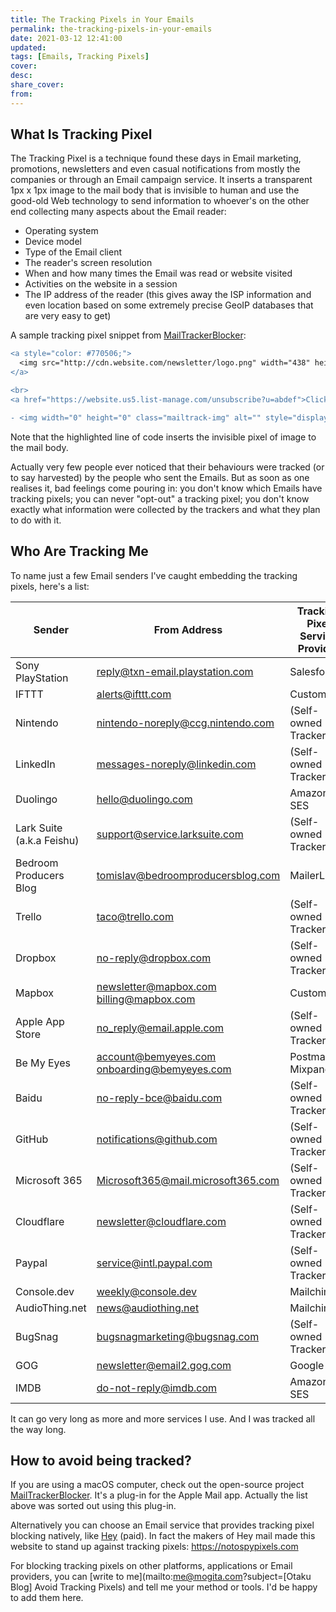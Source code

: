 ```yaml
---
title: The Tracking Pixels in Your Emails
permalink: the-tracking-pixels-in-your-emails
date: 2021-03-12 12:41:00
updated:
tags: [Emails, Tracking Pixels]
cover:
desc:
share_cover:
from:
---
```


## What Is Tracking Pixel

The Tracking Pixel is a technique found these days in Email marketing, promotions, newsletters and even casual notifications from mostly the  companies or through an Email campaign service. It inserts a transparent 1px x 1px image to the mail body that is invisible to human and use the good-old Web technology to send information to whoever's on the other end collecting many aspects about the Email reader:

- Operating system
- Device model
- Type of the Email client
- The reader's screen resolution
- When and how many times the Email was read or website visited
- Activities on the website in a session
- The IP address of the reader (this gives away the ISP information and even location based on some extremely precise GeoIP databases that are very easy to get)

A sample tracking pixel snippet from [MailTrackerBlocker](https://github.com/apparition47/MailTrackerBlocker):

```diff
<a style="color: #770506;">
  <img src="http://cdn.website.com/newsletter/logo.png" width="438" height="42" border="0" style="max-width: 90%; height: auto" alt="logo.png">
</a>

<br>
<a href="https://website.us5.list-manage.com/unsubscribe?u=abdef">Click here to unsubscribe</a> or <a href="https://website.us5.list-manage.com/profile?u=abdef">Update subscription preferences</a>

- <img width="0" height="0" class="mailtrack-img" alt="" style="display:flex" src="https://mailtrack.io/trace/mail/0eabccbe98c98e9b8e9a8b89eab89ce9ab89e8bc.png?u=1234567">
```

Note that the highlighted line of code inserts the invisible pixel of image to the mail body.

Actually very few people ever noticed that their behaviours were tracked (or to say harvested) by the people who sent the Emails. But as soon as one realises it, bad feelings come pouring in: you don't know which Emails have tracking pixels; you can never "opt-out" a tracking pixel; you don't know exactly what information were collected by the trackers and what they plan to do with it.

## Who Are Tracking Me

To name just a few Email senders I've caught embedding the tracking pixels, here's a list:

| Sender                    | From Address                                      | Tracking Pixel Service Provider |
| ------------------------- | ------------------------------------------------- | ------------------------------- |
| Sony PlayStation          | reply@txn-email.playstation.com                   | Salesforce                      |
| IFTTT                     | alerts@ifttt.com                                  | Customer.io                     |
| Nintendo                  | nintendo-noreply@ccg.nintendo.com                 | (Self-owned Tracker)            |
| LinkedIn                  | messages-noreply@linkedin.com                     | (Self-owned Tracker)            |
| Duolingo                  | hello@duolingo.com                                | Amazon SES                      |
| Lark Suite (a.k.a Feishu) | support@service.larksuite.com                     | (Self-owned Tracker)            |
| Bedroom Producers Blog    | tomislav@bedroomproducersblog.com                 | MailerLite                      |
| Trello                    | taco@trello.com                                   | (Self-owned Tracker)            |
| Dropbox                   | no-reply@dropbox.com                              | (Self-owned Tracker)            |
| Mapbox                    | newsletter@mapbox.com<br />billing@mapbox.com     | Customer.io                     |
| Apple App Store           | no_reply@email.apple.com                          | (Self-owned Tracker)            |
| Be My Eyes                | account@bemyeyes.com<br />onboarding@bemyeyes.com | Postmark<br />Mixpanel          |
| Baidu                     | no-reply-bce@baidu.com                            | (Self-owned Tracker)            |
| GitHub                    | notifications@github.com                          | (Self-owned Tracker)            |
| Microsoft 365             | Microsoft365@mail.microsoft365.com                | (Self-owned Tracker)            |
| Cloudflare                | newsletter@cloudflare.com                         | (Self-owned Tracker)            |
| Paypal                    | service@intl.paypal.com                           | (Self-owned Tracker)            |
| Console.dev               | weekly@console.dev                                | Mailchimp                       |
| AudioThing.net            | news@audiothing.net                               | Mailchimp                       |
| BugSnag                   | bugsnagmarketing@bugsnag.com                      | (Self-owned Tracker)            |
| GOG                       | newsletter@email2.gog.com                         | Google                          |
| IMDB                      | do-not-reply@imdb.com                             | Amazon SES                      |

It can go very long as more and more services I use. And I was tracked all the way long.

## How to avoid being tracked?

If you are using a macOS computer, check out the open-source project [MailTrackerBlocker](https://github.com/apparition47/MailTrackerBlocker). It's a plug-in for the Apple Mail app. Actually the list above was sorted out using this plug-in.

Alternatively you can choose an Email service that provides tracking pixel blocking natively, like [Hey](https://hey.com) (paid). In fact the makers of Hey mail made this website to stand up against tracking pixels: https://notospypixels.com

For blocking tracking pixels on other platforms, applications or Email providers, you can [write to me](mailto:me@mogita.com?subject=[Otaku Blog] Avoid Tracking Pixels) and tell me your method or tools. I'd be happy to add them here.